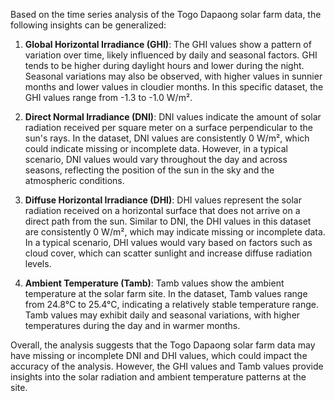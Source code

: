 Based on the time series analysis of the Togo Dapaong solar farm data, the following insights can be generalized:

1. **Global Horizontal Irradiance (GHI)**: The GHI values show a pattern of variation over time, likely influenced by daily and seasonal factors. GHI tends to be higher during daylight hours and lower during the night. Seasonal variations may also be observed, with higher values in sunnier months and lower values in cloudier months. In this specific dataset, the GHI values range from -1.3 to -1.0 W/m².

2. **Direct Normal Irradiance (DNI)**: DNI values indicate the amount of solar radiation received per square meter on a surface perpendicular to the sun's rays. In the dataset, DNI values are consistently 0 W/m², which could indicate missing or incomplete data. However, in a typical scenario, DNI values would vary throughout the day and across seasons, reflecting the position of the sun in the sky and the atmospheric conditions.

3. **Diffuse Horizontal Irradiance (DHI)**: DHI values represent the solar radiation received on a horizontal surface that does not arrive on a direct path from the sun. Similar to DNI, the DHI values in this dataset are consistently 0 W/m², which may indicate missing or incomplete data. In a typical scenario, DHI values would vary based on factors such as cloud cover, which can scatter sunlight and increase diffuse radiation levels.

4. **Ambient Temperature (Tamb)**: Tamb values show the ambient temperature at the solar farm site. In the dataset, Tamb values range from 24.8°C to 25.4°C, indicating a relatively stable temperature range. Tamb values may exhibit daily and seasonal variations, with higher temperatures during the day and in warmer months.

Overall, the analysis suggests that the Togo Dapaong solar farm data may have missing or incomplete DNI and DHI values, which could impact the accuracy of the analysis. However, the GHI values and Tamb values provide insights into the solar radiation and ambient temperature patterns at the site.
